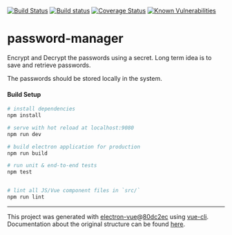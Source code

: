 [![Build Status](https://travis-ci.org/pradeepmurugesan/password-manager.svg?branch=master)](https://travis-ci.org/pradeepmurugesan/password-manager) [![Build status](https://ci.appveyor.com/api/projects/status/voqhwuihs7ehfa60?svg=true)](https://ci.appveyor.com/project/pradeepmurugesan/password-manager) [![Coverage Status](https://coveralls.io/repos/github/pradeepmurugesan/password-manager/badge.svg?branch=master)](https://coveralls.io/github/pradeepmurugesan/password-manager?branch=master) [![Known Vulnerabilities](https://snyk.io/test/github/pradeepmurugesan/password-manager/badge.svg?targetFile=package.json)](https://snyk.io/test/github/pradeepmurugesan/password-manager?targetFile=package.json)

# password-manager 

Encrypt and Decrypt the passwords using a secret. Long term idea is to save and retrieve passwords.

The passwords should be stored locally in the system.

#### Build Setup

``` bash
# install dependencies
npm install

# serve with hot reload at localhost:9080
npm run dev

# build electron application for production
npm run build

# run unit & end-to-end tests
npm test


# lint all JS/Vue component files in `src/`
npm run lint

```

---

This project was generated with [electron-vue](https://github.com/SimulatedGREG/electron-vue)@[80dc2ec](https://github.com/SimulatedGREG/electron-vue/tree/80dc2ece3425c558bfb2efbd57c3071e1b71be6d) using [vue-cli](https://github.com/vuejs/vue-cli). Documentation about the original structure can be found [here](https://simulatedgreg.gitbooks.io/electron-vue/content/index.html).
